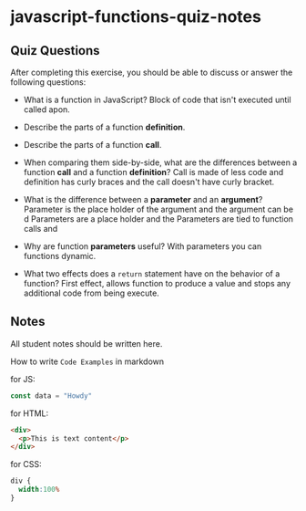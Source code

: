 # javascript-functions-quiz-notes

## Quiz Questions

After completing this exercise, you should be able to discuss or answer the following questions:

- What is a function in JavaScript?
  Block of code that isn't executed until called apon.

- Describe the parts of a function **definition**.


- Describe the parts of a function **call**.


- When comparing them side-by-side, what are the differences between a function **call** and a function **definition**?
  Call is made of less code and definition has curly braces and the call doesn't have curly bracket.

- What is the difference between a **parameter** and an **argument**?
  Parameter is the place holder of the argument and the argument can be d
  Parameters are a place holder and the
  Parameters are tied to function calls and

- Why are function **parameters** useful?
  With parameters you can functions dynamic.

- What two effects does a `return` statement have on the behavior of a function?
  First effect, allows function to produce a value and stops any additional code from being execute.


## Notes

All student notes should be written here.


How to write `Code Examples` in markdown

for JS:
```javascript
const data = "Howdy"
```

for HTML:
```html
<div>
  <p>This is text content</p>
</div>
```

for CSS:
```css
div {
  width:100%
}
```

